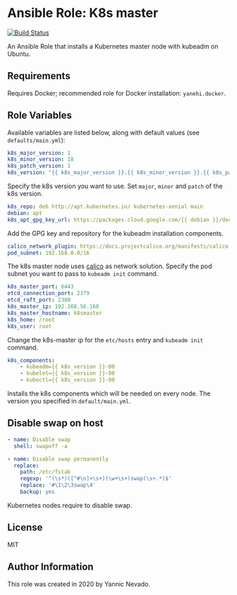 # Ansible Role: K8s master

[![Build Status](https://travis-ci.com/yanehi/ansible-role-k8smaster.svg?branch=master)](https://travis-ci.org/yanehi/ansible-role-k8smaster)

An Ansible Role that installs a Kubernetes master node with kubeadm on Ubuntu.

## Requirements

Requires Docker; recommended role for Docker installation: `yanehi.docker`.

## Role Variables

Available variables are listed below, along with default values (see `defaults/main.yml`):

```yml
k8s_major_version: 1
k8s_minor_version: 18
k8s_patch_version: 1
k8s_version: "{{ k8s_major_version }}.{{ k8s_minor_version }}.{{ k8s_patch_version }}"
```
Specify the k8s version you want to use. Set `major`, `minor` and `patch` of the k8s version.

```yml
k8s_repo: deb http://apt.kubernetes.io/ kubernetes-xenial main
debian: apt
k8s_apt_gpg_key_url: https://packages.cloud.google.com/{{ debian }}/doc/apt-key.gpg
```
Add the GPG key and repository for the kubeadm installation components. 


```yml
calico_network_plugin: https://docs.projectcalico.org/manifests/calico.yaml
pod_subnet: 192.168.0.0/16
```
The k8s master node uses [calico](https://docs.projectcalico.org/introduction/) as network solution. Specify the pod subnet you want to pass to `kubeadm init` command.

```yml
k8s_master_port: 6443
etcd_connection_port: 2379
etcd_raft_port: 2380
k8s_master_ip: 192.168.56.160
k8s_master_hostname: k8smaster
k8s_home: /root
k8s_user: root
```
Change the k8s-master ip for the `etc/hosts` entry and `kubeadm init` command.

```yml
k8s_components:
    - kubeadm={{ k8s_version }}-00
    - kubelet={{ k8s_version }}-00
    - kubectl={{ k8s_version }}-00
```

Installs the k8s components which will be needed on every node. The version you specified in `default/main.yml`.

## Disable swap on host

```yml
- name: Disable swap
  shell: swapoff -a

- name: Disable swap permanently
  replace:
    path: /etc/fstab
    regexp: '^(\s*)([^#\n]+\s+)(\w+\s+)swap(\s+.*)$'
    replace: '#\1\2\3swap\4'
    backup: yes
```

Kubernetes nodes require to disable swap.

## License

MIT

## Author Information

This role was created in 2020 by Yannic Nevado.